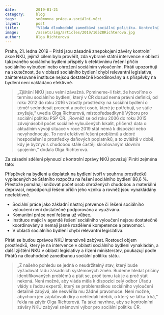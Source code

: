 ```yaml
---
date:         2019-01-21
category:     blog
tags:         sněmovna práce-a-sociální-věci
layout:       post
title:        "Vláda dlouhodobě zanedbává sociální politiku. Kontrolní závěry NKÚ o sociálním bydlení jsou alarmující"
image:        /assets/img/articles/2019/16528Richterova.jpg 
author:       Olga Richterová
---
```


Praha, 21. ledna 2019 – Piráti jsou zásadně znepokojeni závěry kontrolní akce NKÚ, jejímž cílem bylo prověřit, zda vybrané státní intervence v oblasti takzvaného sociálního bydlení přispěly k efektivnímu řešení příčin sociálního vyloučení nebo ohrožení sociálním vyloučením. Piráti upozorňují na skutečnost, že v oblasti sociálního bydlení chybí relevantní legislativa, zainteresované instituce nejsou dostatečně koordinovány a s příspěvky na bydlení není nakládáno efektivně. 

> „Zjištění NKÚ jsou velmi závažná. Pomineme-li fakt, že hovoříme o termínu sociálního bydlení, který v ČR dosud nemá právní definici, od roku 2012 do roku 2016 vzrostly prostředky na sociální bydlení o téměř sedmdesát procent a počet osob, které je potřebují, se stále zvyšuje,“ uvedla Olga Richterová, místopředsedkyně Výboru pro sociální politiku PSP ČR. „Rovněž se od roku 2006 do roku 2015 zdvojnásobil počet sociálně vyloučených lokalit, přičemž data o aktuálním vývoji situace v roce 2019 stát nemá k dispozici nebo nevyhodnocuje. To není efektivní řešení problémů a dobré hospodaření s prostředky daňových poplatníků, a to zvláště v době, kdy je byznys s chudobou stále častěji skloňovaným slovním spojením,“ dodala Olga Richterová.

Za zásadní sdělení plynoucí z kontrolní zprávy NKÚ považují Piráti zejména tato:

Příspěvek na bydlení a doplatek na bydlení tvoří v souhrnu prostředků vyplacených ze Státního rozpočtu na řešení sociálního bydlení 88,6 %. Přestože pomáhají snižovat počet osob ohrožených chudobou a materiální deprivací, nepodporují řešení příčin jeho vzniku a rovněž jsou vynakládány neefektivně.

* Sociální práce jako základní nástroj prevence či řešení sociálního vyloučení není dostatečně podporována a využívána.
* Komunitní práce není řešena už vůbec.
* Instituce mající v agendě řešení sociálního vyloučení nejsou dostatečně koordinovány a nemají jasně rozdělené kompetence a pravomoci.
* V oblasti sociálního bydlení chybí relevantní legislativa.

Piráti se budou zprávou NKÚ intenzivně zabývat. Rostoucí objem prostředků, který je na intervence v oblasti sociálního bydlení vynakládán, a další zjištění NKÚ v oblasti legislativy a řízení ministerstev, poukazují podle Pirátů na dlouhodobě zanedbanou sociální politiku státu. 

> „Z našeho pohledu se jedná o neudržitelný stav, který bude vyžadovat řadu zásadních systémových změn. Budeme hledat příčiny identifikovaných problémů a ptát se, proč tomu tak je a proč stát nekoná. Není možné, aby vláda měla k dispozici celý odbor Úřadu vlády s řadou expertů, který se problematikou sociálního vyloučení detailně zabývá, ale nesvěřila mu žádné pravomoce.  Není možné, abychom jen záplatovali díry a nehledali hřebík, o který se látka trhá,“ řekla na závěr Olga Richterová. Ta také navrhne, aby se kontrolními závěry NKÚ zabýval sněmovní výbor pro sociální politiku ČR.
